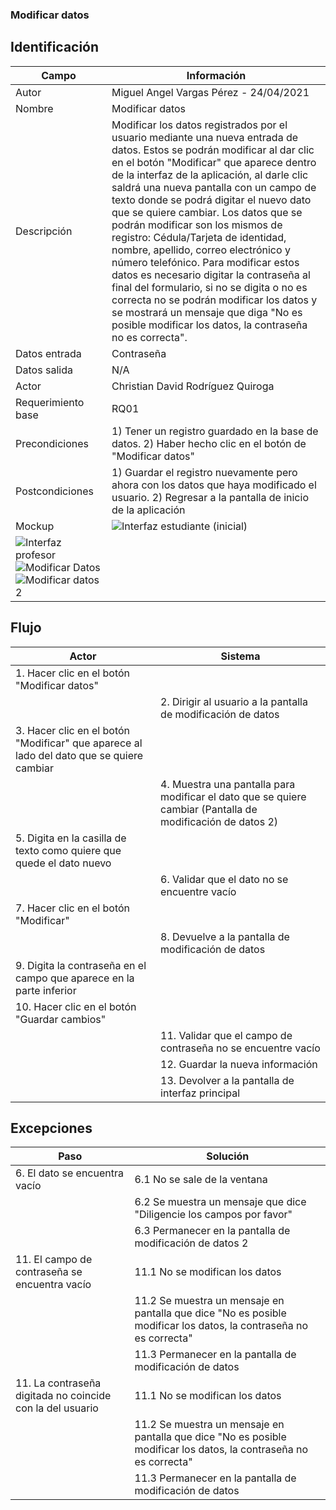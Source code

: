 ### Modificar datos
## Identificación 

| Campo | Información |
|-------|-------|
| Autor | Miguel Angel Vargas Pérez - 24/04/2021 |
| Nombre | Modificar datos |
| Descripción | Modificar los datos registrados por el usuario mediante una nueva entrada de datos. Estos se podrán modificar al dar clic en el botón "Modificar" que aparece dentro de la interfaz de la aplicación, al darle clic saldrá una nueva pantalla con un campo de texto donde se podrá digitar el nuevo dato que se quiere cambiar. Los datos que se podrán modificar son los mismos de registro: Cédula/Tarjeta de identidad, nombre, apellido, correo electrónico y número telefónico. Para modificar estos datos es necesario digitar la contraseña al final del formulario, si no se digita o no es correcta no se podrán modificar los datos y se mostrará un mensaje que diga "No es posible modificar los datos, la contraseña no es correcta".  |
| Datos entrada | Contraseña |
| Datos salida | N/A |
| Actor | Christian David Rodríguez Quiroga |
| Requerimiento base | RQ01 |
| Precondiciones | 1) Tener un registro guardado en la base de datos. 2) Haber hecho clic en el botón de "Modificar datos" |
| Postcondiciones | 1) Guardar el registro nuevamente pero ahora con los datos que haya modificado el usuario. 2) Regresar a la pantalla de inicio de la aplicación |
| Mockup | ![Interfaz estudiante (inicial)](https://user-images.githubusercontent.com/79241017/117558114-c5080f00-b03f-11eb-9807-7bc93d6abbf5.png)
 ![Interfaz profesor](https://user-images.githubusercontent.com/79241017/116014437-e78b3880-a5fa-11eb-8c42-b9930a9ed56e.png) ![Modificar Datos](https://user-images.githubusercontent.com/79241017/115972754-e16f5c00-a515-11eb-9838-ea057b02655f.png) ![Modificar datos 2](https://user-images.githubusercontent.com/79241017/115973379-344b1280-a51a-11eb-8bb7-ce9a9f286728.png)|

## Flujo
| Actor | Sistema |
|-------|-------|
| 1. Hacer clic en el botón "Modificar datos" |  |
|  | 2. Dirigir al usuario a la pantalla de modificación de datos |
| 3. Hacer clic en el botón "Modificar" que aparece al lado del dato que se quiere cambiar  |  |
|  | 4. Muestra una pantalla para modificar el dato que se quiere cambiar (Pantalla de modificación de datos 2) |
| 5. Digita en la casilla de texto como quiere que quede el dato nuevo |  |
|  | 6. Validar que el dato no se encuentre vacío |
| 7. Hacer clic en el botón "Modificar" |  |
|  | 8. Devuelve a la pantalla de modificación de datos |
| 9. Digita la contraseña en el campo que aparece en la parte inferior |  |
| 10. Hacer clic en el botón "Guardar cambios" |  |
|  | 11. Validar que el campo de contraseña no se encuentre vacío |
|  | 12. Guardar la nueva información  |
|  | 13. Devolver a la pantalla de interfaz principal |  



## Excepciones
| Paso | Solución |
|-------|-------|
| 6. El dato se encuentra vacío | 6.1 No se sale de la ventana |
|  | 6.2 Se muestra un mensaje que dice "Diligencie los campos por favor" |
|  | 6.3 Permanecer en la pantalla de modificación de datos 2 |
| 11. El campo de contraseña se encuentra vacío | 11.1 No se modifican los datos |
|  | 11.2 Se muestra un mensaje en pantalla que dice "No es posible modificar los datos, la contraseña no es correcta" |
|  | 11.3 Permanecer en la pantalla de modificación de datos |
| 11. La contraseña digitada no coincide con la del usuario | 11.1 No se modifican los datos |
| | 11.2 Se muestra un mensaje en pantalla que dice "No es posible modificar los datos, la contraseña no es correcta" |
| | 11.3 Permanecer en la pantalla de modificación de datos |

